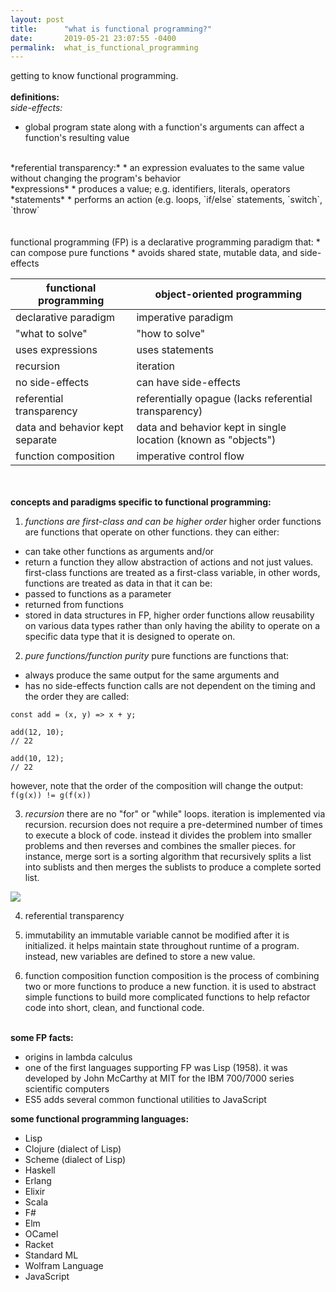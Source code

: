 ```yaml
---
layout: post
title:      "what is functional programming?"
date:       2019-05-21 23:07:55 -0400
permalink:  what_is_functional_programming
---
```



getting to know functional programming.
<br><br>
**definitions:**<br>
*side-effects:*
* global program state along with a function's arguments can affect a function's resulting value
<br>
*referential transparency:*
* an expression evaluates to the same value without changing the program's behavior
<br>
*expressions*
* produces a value; e.g. identifiers, literals, operators
*statements*
* performs an action (e.g. loops, `if/else` statements, `switch`, `throw`
<br><br><br>
functional programming (FP) is a declarative programming paradigm that:
* can compose pure functions
* avoids shared state, mutable data, and side-effects

| functional programming | object-oriented programming |
| -------- | -------- |
| declarative paradigm | imperative paradigm |
| "what to solve" | "how to solve" |
| uses expressions | uses statements |
| recursion | iteration |
| no side-effects | can have side-effects  |
| referential transparency | referentially opague (lacks referential transparency) |
| data and behavior kept separate | data and behavior kept in single location (known as "objects") |
| function composition | imperative control flow |
<br><br>
**concepts and paradigms specific to functional programming:**
1. *functions are first-class and can be higher order*
higher order functions are functions that operate on other functions. they can either:
* can take other functions as arguments and/or
* return a function
they allow abstraction of actions and not just values.
first-class functions are treated as a first-class variable, in other words, functions are treated as data in that it can be:
* passed to functions as a parameter
* returned from functions
* stored in data structures
in FP, higher order functions allow reusability on various data types rather than only having the ability to operate on a specific data type that it is designed to operate on.

2. *pure functions/function purity*
pure functions are functions that:
* always produce the same output for the same arguments and
* has no side-effects
function calls are not dependent on the timing and the order they are called:
```
const add = (x, y) => x + y;

add(12, 10); 
// 22

add(10, 12); 
// 22
```
however, note that the order of the composition will change the output:
`f(g(x)) != g(f(x))`

3. *recursion*
there are no "for" or "while" loops. iteration is implemented via recursion.
recursion does not require a pre-determined number of times to execute a block of code. instead it divides the problem into smaller problems and then reverses and combines the smaller pieces. for instance, merge sort is a sorting algorithm that recursively splits a list into sublists and then merges the sublists to produce a complete sorted list.

![](https://upload.wikimedia.org/wikipedia/commons/c/cc/Merge-sort-example-300px.gif)

4. referential transparency

5. immutability
an immutable variable cannot be modified after it is initialized. it helps maintain state throughout runtime of a program. instead, new variables are defined to store a new value.

6. function composition
function composition is the process of combining two or more functions to produce a new function. it is used to abstract simple functions to build more complicated functions to help refactor code into short, clean, and functional code.<br><br>

**some FP facts:**
* origins in lambda calculus
* one of the first languages supporting FP was Lisp (1958). it was developed by John McCarthy at MIT for the IBM 700/7000 series scientific computers
* ES5 adds several common functional utilities to JavaScript

**some functional programming languages:**
* Lisp
* Clojure (dialect of Lisp)
* Scheme (dialect of Lisp)
* Haskell
* Erlang
* Elixir
* Scala
* F#
* Elm
* OCamel
* Racket
* Standard ML
* Wolfram Language
* JavaScript
